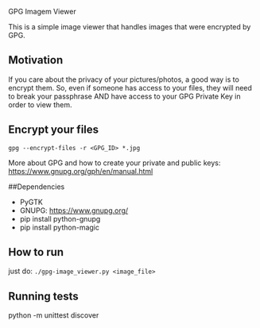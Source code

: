 GPG Imagem Viewer

This is a simple image viewer that handles images that were encrypted by GPG.

## Motivation

If you care about the privacy of your pictures/photos, a good way is to encrypt
them. So, even if someone has access to your files, they will need to break your
passphrase AND have access to your GPG Private Key in order to view them.

## Encrypt your files

`gpg --encrypt-files -r <GPG_ID> *.jpg`

More about GPG and how to create your private and public keys: https://www.gnupg.org/gph/en/manual.html

##Dependencies

- PyGTK
- GNUPG: https://www.gnupg.org/
- pip install python-gnupg
- pip install python-magic

## How to run

just do: `./gpg-image_viewer.py <image_file>`

## Running tests

 python -m unittest discover
